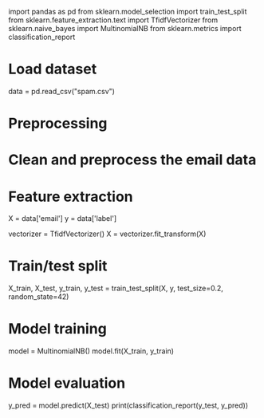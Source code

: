 import pandas as pd
from sklearn.model_selection import train_test_split
from sklearn.feature_extraction.text import TfidfVectorizer
from sklearn.naive_bayes import MultinomialNB
from sklearn.metrics import classification_report

# Load dataset
data = pd.read_csv("spam.csv")

# Preprocessing
# Clean and preprocess the email data

# Feature extraction
X = data['email']
y = data['label']

vectorizer = TfidfVectorizer()
X = vectorizer.fit_transform(X)

# Train/test split
X_train, X_test, y_train, y_test = train_test_split(X, y, test_size=0.2, random_state=42)

# Model training
model = MultinomialNB()
model.fit(X_train, y_train)

# Model evaluation
y_pred = model.predict(X_test)
print(classification_report(y_test, y_pred))
